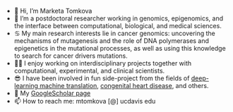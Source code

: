 - 👋 Hi, I’m Marketa Tomkova
- 🧬 I’m a postdoctoral researcher working in genomics, epigenomics, and the interface between computational, biological, and medical sciences.
- ♋ My main research interests lie in cancer genomics: uncovering the mechanisms of mutagenesis and the role of DNA polymerases and epigenetics in the mutational processes, as well as using this knowledge to search for cancer drivers mutations.
- 👩‍⚕️ I enjoy working on interdisciplinary projects together with computational, experimental, and clinical scientists.
- 😎 I have been involved in fun side-project from the fields of [deep-learning machine translation](https://www.nature.com/articles/s41467-020-18073-9), [congenital heart disease](https://www.frontiersin.org/articles/10.3389/fcvm.2022.867012/), and others.
- 📰 My [GoogleScholar page](https://scholar.google.cz/citations?user=q57MYTkAAAAJ&hl=cs&oi=ao)
- 📫 How to reach me: mtomkova [@] ucdavis edu

<!---
tomkovam/tomkovam is a ✨ special ✨ repository because its `README.md` (this file) appears on your GitHub profile.
You can click the Preview link to take a look at your changes.
--->
